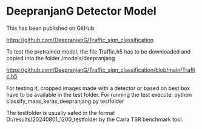 # DeepranjanG Detector Model

This has been published on GitHub

https://github.com/DeepranjanG/Traffic_sign_classification

To test the pretrained model, the file Traffic.h5 has to be downloaded and copied into the folder /models/deepranjang

https://github.com/DeepranjanG/Traffic_sign_classification/blob/main/Traffic.h5

For testing it, cropped images made with a detector or based on best box have to be available in the test folder.
For running the test execute:
python classify_mass_keras_deepranjang.py testfolder

The testfolder is usually safed in the format D:/results/20240801_1200_testfolder by the Carla TSR benchmark tool.
